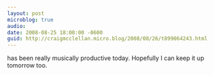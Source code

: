 ```yaml
---
layout: post
microblog: true
audio: 
date: 2008-08-25 18:00:00 -0600
guid: http://craigmcclellan.micro.blog/2008/08/26/t899064243.html
---
```

has been really musically productive today. Hopefully I can keep it up tomorrow too.

